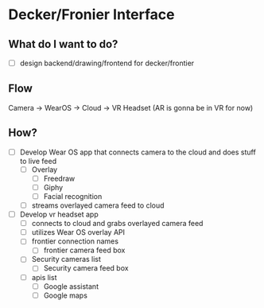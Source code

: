 # Decker/Fronier Interface
## What do I want to do?
- [ ]  design backend/drawing/frontend for decker/frontier

## Flow
Camera -> WearOS -> Cloud -> VR Headset (AR is gonna be in VR for now)

## How?
- [ ] Develop Wear OS app that connects camera to the cloud and does stuff to live feed
  - [ ] Overlay
    - [ ] Freedraw
    - [ ] Giphy
    - [ ] Facial recognition
  - [ ] streams overlayed camera feed to cloud
- [ ] Develop vr headset app
  - [ ] connects to cloud and grabs overlayed camera feed
  - [ ] utilizes Wear OS overlay API
  - [ ] frontier connection names
    - [ ] frontier camera feed box
  - [ ] Security cameras list
    - [ ] Security camera feed box
  - [ ] apis list
    - [ ] Google assistant
    - [ ] Google maps

